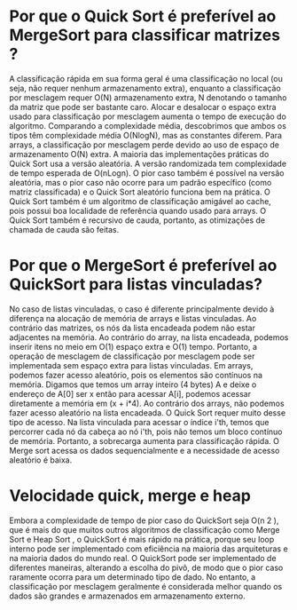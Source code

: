 # Por que o Quick Sort é preferível ao MergeSort para classificar matrizes  ?

A classificação rápida em sua forma geral é uma classificação no local (ou seja, não requer nenhum armazenamento extra), enquanto a classificação por mesclagem requer O(N) armazenamento extra, N denotando o tamanho da matriz que pode ser bastante caro. Alocar e desalocar o espaço extra usado para classificação por mesclagem aumenta o tempo de execução do algoritmo. Comparando a complexidade média, descobrimos que ambos os tipos têm complexidade média O(NlogN), mas as constantes diferem. Para arrays, a classificação por mesclagem perde devido ao uso de espaço de armazenamento O(N) extra. 
A maioria das implementações práticas do Quick Sort usa a versão aleatória. A versão randomizada tem complexidade de tempo esperada de O(nLogn). O pior caso também é possível na versão aleatória, mas o pior caso não ocorre para um padrão específico (como matriz classificada) e o Quick Sort aleatório funciona bem na prática.
O Quick Sort também é um algoritmo de classificação amigável ao cache, pois possui boa localidade de referência quando usado para arrays. 
O Quick Sort também é recursivo de cauda, ​​portanto, as otimizações de chamada de cauda são feitas.

# Por que o MergeSort é preferível ao QuickSort para listas vinculadas? 

No caso de listas vinculadas, o caso é diferente principalmente devido à diferença na alocação de memória de arrays e listas vinculadas. Ao contrário das matrizes, os nós da lista encadeada podem não estar adjacentes na memória. Ao contrário do array, na lista encadeada, podemos inserir itens no meio em O(1) espaço extra e O(1) tempo. Portanto, a operação de mesclagem de classificação por mesclagem pode ser implementada sem espaço extra para listas vinculadas.
Em arrays, podemos fazer acesso aleatório, pois os elementos são contínuos na memória. Digamos que temos um array inteiro (4 bytes) A ​​e deixe o endereço de A[0] ser x então para acessar A[i], podemos acessar diretamente a memória em (x + i*4). Ao contrário dos arrays, não podemos fazer acesso aleatório na lista encadeada. O Quick Sort requer muito desse tipo de acesso. Na lista vinculada para acessar o índice i'th, temos que percorrer cada nó da cabeça ao nó i'th, pois não temos um bloco contínuo de memória. Portanto, a sobrecarga aumenta para classificação rápida. O Merge sort acessa os dados sequencialmente e a necessidade de acesso aleatório é baixa. 

#  Velocidade quick, merge e heap

Embora a complexidade de tempo de pior caso do QuickSort seja O(n 2 ), que é mais do que muitos outros algoritmos de classificação como Merge Sort e Heap Sort , o QuickSort é mais rápido na prática, porque seu loop interno pode ser implementado com eficiência na maioria das arquiteturas e na maioria dados do mundo real. O QuickSort pode ser implementado de diferentes maneiras, alterando a escolha do pivô, de modo que o pior caso raramente ocorra para um determinado tipo de dado. No entanto, a classificação por mesclagem geralmente é considerada melhor quando os dados são grandes e armazenados em armazenamento externo. 